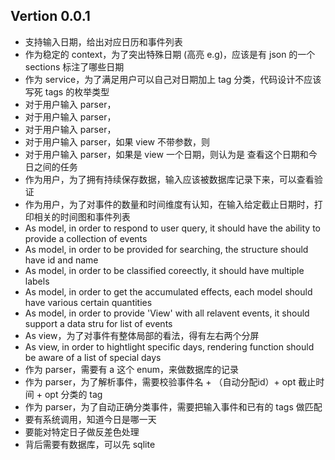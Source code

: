 ## Vertion 0.0.1

- 支持输入日期，给出对应日历和事件列表
- 作为稳定的 context，为了突出特殊日期 (高亮 e.g)，应该是有 json 的一个 sections 标注了哪些日期 
- 作为 service，为了满足用户可以自己对日期加上 tag 分类，代码设计不应该写死 tags 的枚举类型
- 对于用户输入 parser，
- 对于用户输入 parser，
- 对于用户输入 parser，
- 对于用户输入 parser，如果 view 不带参数，则
- 对于用户输入 parser，如果是 view 一个日期，则认为是 查看这个日期和今日之间的任务
- 作为用户，为了拥有持续保存数据，输入应该被数据库记录下来，可以查看验证
- 作为用户，为了对事件的数量和时间维度有认知，在输入给定截止日期时，打印相关的时间图和事件列表
- As model, in order to respond to user query, it should have the ability to provide a collection of events
- As model, in order to be provided for searching, the structure should have id and name
- As model, in order to be classified coreectly, it should have multiple labels
- As model, in order to get the accumulated effects, each model should have various certain quantities
- As model, in order to provide 'View' with all relavent events, it should support a data stru for list of events
- As view，为了对事件有整体局部的看法，得有左右两个分屏
- As view, in order to hightlight specific days, rendering function should be aware of a list of special days
- 作为 parser，需要有 a 这个 enum，来做数据库的记录
- 作为 parser，为了解析事件，需要校验事件名 + （自动分配id）+ opt 截止时间 + opt 分类的 tag
- 作为 parser，为了自动正确分类事件，需要把输入事件和已有的 tags 做匹配
- 要有系统调用，知道今日是哪一天
- 要能对特定日子做反差色处理
- 背后需要有数据库，可以先 sqlite 